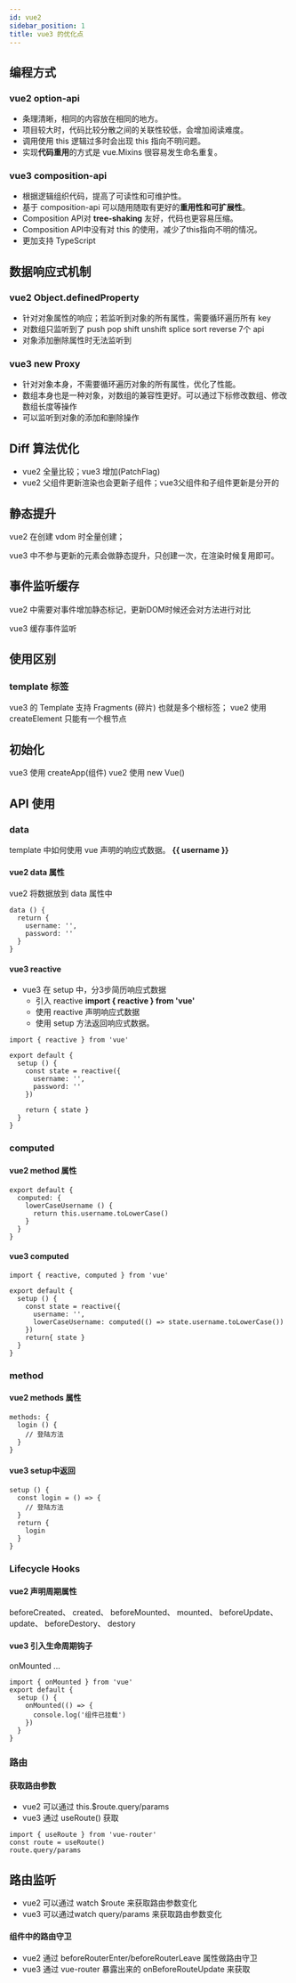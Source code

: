```yaml
---
id: vue2
sidebar_position: 1
title: vue3 的优化点
---
```


## 编程方式
### vue2 option-api
- 条理清晰，相同的内容放在相同的地方。
- 项目较大时，代码比较分散之间的关联性较低，会增加阅读难度。
- 调用使用 this 逻辑过多时会出现 this 指向不明问题。
- 实现**代码重用**的方式是 vue.Mixins 很容易发生命名重复。
### vue3 composition-api
- 根据逻辑组织代码，提高了可读性和可维护性。
- 基于 composition-api 可以随用随取有更好的**重用性和可扩展性**。
- Composition API对 **tree-shaking** 友好，代码也更容易压缩。
- Composition API中没有对 this 的使用，减少了this指向不明的情况。
- 更加支持 TypeScript 

## 数据响应式机制
### vue2 Object.definedProperty
- 针对对象属性的响应；若监听到对象的所有属性，需要循环遍历所有 key
- 对数组只监听到了 push pop shift unshift splice sort reverse 7个 api
- 对象添加删除属性时无法监听到
### vue3 new Proxy
- 针对对象本身，不需要循环遍历对象的所有属性，优化了性能。
- 数组本身也是一种对象，对数组的兼容性更好。可以通过下标修改数组、修改数组长度等操作
- 可以监听到对象的添加和删除操作

## Diff 算法优化
- vue2 全量比较；vue3 增加(PatchFlag)
- vue2 父组件更新渲染也会更新子组件；vue3父组件和子组件更新是分开的

## 静态提升
vue2 在创建 vdom 时全量创建；

vue3 中不参与更新的元素会做静态提升，只创建一次，在渲染时候复用即可。

## 事件监听缓存
vue2 中需要对事件增加静态标记，更新DOM时候还会对方法进行对比

vue3 缓存事件监听


## 使用区别
### template 标签
vue3 的 Template 支持 Fragments (碎片) 也就是多个根标签； vue2 使用 createElement 只能有一个根节点

## 初始化
vue3 使用 createApp(组件)
vue2 使用 new Vue()

## API 使用
### data
template 中如何使用 vue 声明的响应式数据。 **{{ username }}**
#### vue2 data 属性
vue2 将数据放到 data 属性中
  ```
  data () {
    return {
      username: '',
      password: ''
    }
  }
  ```
#### vue3 reactive
- vue3 在 setup 中，分3步简历响应式数据
  - 引入 reactive **import { reactive } from 'vue'**
  - 使用 reactive 声明响应式数据
  - 使用 setup 方法返回响应式数据。
```
import { reactive } from 'vue'

export default {
  setup () {
    const state = reactive({
      username: '',
      password: ''
    })

    return { state }
  }
}
```
### computed
#### vue2 method 属性
```
export default {
  computed: {
    lowerCaseUsername () {
      return this.username.toLowerCase()
    }
  }
}
```
#### vue3 computed
```
import { reactive, computed } from 'vue'

export default {
  setup () {
    const state = reactive({
      username: '',
      lowerCaseUsername: computed(() => state.username.toLowerCase())
    })
    return{ state }
  }
}
```

### method 
#### vue2 methods 属性
```
methods: {
  login () {
    // 登陆方法
  }
}
```
#### vue3 setup中返回
```
setup () {
  const login = () => {
    // 登陆方法
  }
  return { 
    login
  }
}
```
### Lifecycle Hooks
#### vue2 声明周期属性
beforeCreated、 created、 beforeMounted、 mounted、 beforeUpdate、 update、 beforeDestory、 destory
#### vue3 引入生命周期钩子
onMounted ...
```
import { onMounted } from 'vue'
export default {
  setup () {
    onMounted(() => {
      console.log('组件已挂载')
    })
  }
}
```

### 路由
#### 获取路由参数
- vue2 可以通过 this.$route.query/params
- vue3 通过 useRoute() 获取
```
import { useRoute } from 'vue-router'
const route = useRoute()
route.query/params
```

## 路由监听
- vue2 可以通过 watch $route 来获取路由参数变化
- vue3 可以通过watch query/params 来获取路由参数变化

#### 组件中的路由守卫
- vue2 通过 beforeRouterEnter/beforeRouterLeave 属性做路由守卫
- vue3 通过 vue-router 暴露出来的 onBeforeRouteUpdate 来获取